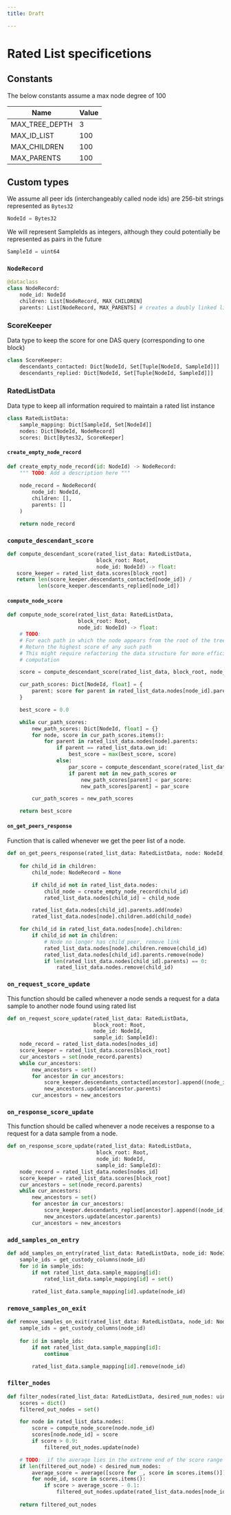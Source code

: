 ```yaml
---
title: Draft

---
```


# Rated List specificetions

## Constants

The below constants assume a max node degree of 100

|     Name         | Value     |
|------------------|-----------|
| MAX_TREE_DEPTH   | 3         | 
| MAX_ID_LIST      | 100       | 
| MAX_CHILDREN     | 100       |
| MAX_PARENTS      | 100       |


## Custom types

We assume all peer ids (interchangeably called node ids) are 256-bit strings represented as `Bytes32`

```python
NodeId = Bytes32
```

We will represent SampleIds as integers, although they could potentially be represented as pairs in the future

```python
SampleId = uint64
```

### `NodeRecord`

```python
@dataclass
class NodeRecord:
    node_id: NodeId
    children: List[NodeRecord, MAX_CHILDREN]
    parents: List[NodeRecord, MAX_PARENTS] # creates a doubly linked list
```

### ScoreKeeper

Data type to keep the score for one DAS query (corresponding to one block)

```python
class ScoreKeeper:
    descendants_contacted: Dict[NodeId, Set[Tuple[NodeId, SampleId]]]
    descendants_replied: Dict[NodeId, Set[Tuple[NodeId, SampleId]]]
```


### RatedListData

Data type to keep all information required to maintain a rated list instance

```python
class RatedListData:
    sample_mapping: Dict[SampleId, Set[NodeId]]
    nodes: Dict[NodeId, NodeRecord]
    scores: Dict[Bytes32, ScoreKeeper]
```

#### `create_empty_node_record`

```python
def create_empty_node_record(id: NodeId) -> NodeRecord:
    """ TODO: Add a description here """
    
    node_record = NodeRecord(
        node_id: NodeId,
        children: [], 
        parents: []
    )

    return node_record
```

### `compute_descendant_score`

```python
def compute_descendant_score(rated_list_data: RatedListData,
                             block_root: Root,
                             node_id: NodeId) -> float:
   score_keeper = rated_list_data.scores[block_root]
   return len(score_keeper.descendants_contacted[node_id]) /
          len(score_keeper.descendants_replied[node_id])
```

#### `compute_node_score`

```python
def compute_node_score(rated_list_data: RatedListData,
                       block_root: Root,
                       node_id: NodeId) -> float:
    # TODO:
    # For each path in which the node appears from the root of the tree, the "pathScore" is the `descendant_score` of the lowest node in the path
    # Return the highest score of any such path
    # This might require refactoring the data structure for more efficient
    # computation

    score = compute_descendant_score(rated_list_data, block_root, node_id)

    cur_path_scores: Dict[NodeId, float] = {
        parent: score for parent in rated_list_data.nodes[node_id].parents
    }

    best_score = 0.0

    while cur_path_scores:
        new_path_scores: Dict[NodeId, float] = {}
        for node, score in cur_path_scores.items():
            for parent in rated_list_data.nodes[node].parents:
                if parent == rated_list_data.own_id:
                    best_score = max(best_score, score)
                else:
                    par_score = compute_descendant_score(rated_list_data, block_root, parent)
                    if parent not in new_path_scores or
                        new_path_scores[parent] < par_score:
                        new_path_scores[parent] = par_score

        cur_path_scores = new_path_scores

    return best_score
```

#### `on_get_peers_response`

Function that is called whenever we get the peer list of a node.

```python
def on_get_peers_response(rated_list_data: RatedListData, node: NodeId, children: Sequence[NodeId]):
    
    for child_id in children:
        child_node: NodeRecord = None

        if child_id not in rated_list_data.nodes: 
            child_node = create_empty_node_record(child_id)
            rated_list_data.nodes[child_id] = child_node

        rated_list_data.nodes[child_id].parents.add(node)
        rated_list_data.nodes[node].children.add(child_node)

    for child_id in rated_list_data.nodes[node].children:
        if child_id not in children:
            # Node no longer has child peer, remove link
            rated_list_data.nodes[node].children.remove(child_id)
            rated_list_data.nodes[child_id].parents.remove(node)
            if len(rated_list_data.nodes[child_id].parents) == 0:
                rated_list_data.nodes.remove(child_id)
```

### `on_request_score_update`

This function should be called whenever a node sends a request for a data sample to another node found using rated list

```python
def on_request_score_update(rated_list_data: RatedListData,
                            block_root: Root,
                            node_id: NodeId,
                            sample_id: SampleId):
    node_record = rated_list_data.nodes[nodes_id]
    score_keeper = rated_list_data.scores[block_root]
    cur_ancestors = set(node_record.parents)
    while cur_ancestors:
        new_ancestors = set()
        for ancestor in cur_ancestors:
            score_keeper.descendants_contacted[ancestor].append((node_id, sample_id))
            new_ancestors.update(ancestor.parents)
        cur_ancestors = new_ancestors
```

### `on_response_score_update`

This function should be called whenever a node receives a response to a request for a data sample from a node.

```python
def on_response_score_update(rated_list_data: RatedListData,
                             block_root: Root,
                             node_id: NodeId,
                             sample_id: SampleId):
    node_record = rated_list_data.nodes[nodes_id]
    score_keeper = rated_list_data.scores[block_root]
    cur_ancestors = set(node_record.parents)
    while cur_ancestors:
        new_ancestors = set()
        for ancestor in cur_ancestors:
            score_keeper.descendants_replied[ancestor].append((node_id, sample_id))
            new_ancestors.update(ancestor.parents)
        cur_ancestors = new_ancestors
```

### `add_samples_on_entry`

```python
def add_samples_on_entry(rated_list_data: RatedListData, node_id: NodeId):
    sample_ids = get_custody_columns(node_id)
    for id in sample_ids:
        if not rated_list_data.sample_mapping[id]:
            rated_list_data.sample_mapping[id] = set()
    
        rated_list_data.sample_mapping[id].update(node_id)
```

### `remove_samples_on_exit`

```python
def remove_samples_on_exit(rated_list_data: RatedListData, node_id: NodeId):
    sample_ids = get_custody_columns(node_id)
    
    for id in sample_ids:
        if not rated_list_data.sample_mapping[id]:
            continue

        rated_list_data.sample_mapping[id].remove(node_id)
```

### `filter_nodes`

```python
def filter_nodes(rated_list_data: RatedListData, desired_num_nodes: uint64):
    scores = dict()
    filtered_out_nodes = set()

    for node in rated_list_data.nodes:
        score = compute_node_score(node.node_id)
        scores[node.node_id] = score
        if score > 0.9:
            filtered_out_nodes.update(node)

    # TODO:  if the average lies in the extreme end of the score range then the filtering is not efficient. Use the score distribution to filter out nodes instead 
    if len(filtered_out_node) < desired_num_nodes:        
        average_score = average([score for _, score in scores.items()])
        for node_id, score in scores.items():
            if score > average_score - 0.1:
                filtered_out_nodes.update(rated_list_data.nodes[node_id])
            
    return filtered_out_nodes
```

